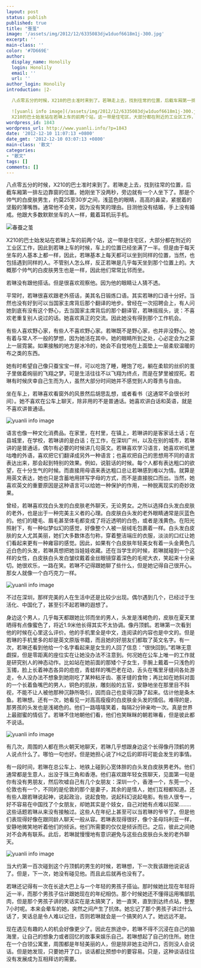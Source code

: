 ```yaml
---
layout: post
status: publish
published: true
title: "蚕茧"
image: '/assets/img/2012/12/6335083djw1duof6618m1j-300.jpg'
excerpt: ''
main-class: ''
color: '#7D669E'
author:
  display_name: Honolily
  login: Honolily
  email: ''
  url: ''
author_login: Honolily
introduction: |2-

  八点零五分的时候，X210的巴士准时来到了。若琳走上去，找到往常的位置，后截车厢第一排左边靠窗的位置。她刚坐下没两秒，旁边就有一个人坐下了。那是个帅气的白皮肤男生，约莫25至30岁之间，浅蓝色的眼睛，高高的鼻梁，紧抿着的坚毅的薄嘴唇。通常他不会笑，因为没有笑的理由。目测他没有结婚，手上没有婚戒。他跟大多数默默坐车的人一样，戴着耳机玩手机。

  ![yuanli info image](/assets/img/2012/12/6335083djw1duof6618m1j-300.jpg "春蚕之茧")
  X210的巴士始发站在若琳上车的前两个站，这一带是住宅区，大部分都在附近的工业区工作，因此到若琳上车的时候，车上的位置已经坐满了一半。但是由于每天坐车的人基本上都一样，因此，若琳基本上每天都可以坐到同样的位置，当然，也包括遇到同样的人。不管别人怎么样，反正若琳是几乎每天坐到那个位置上的。大概那个帅气的白皮肤男生也是一样，因此他们常常比邻而坐。
wordpress_id: 1843
wordpress_url: http://www.yuanli.info/?p=1843
date: '2012-12-10 11:07:13 +0800'
date_gmt: '2012-12-10 03:07:13 +0800'
main-class: '散文'
categories:
- "散文"
tags: []
comments: []
---
```


八点零五分的时候，X210的巴士准时来到了。若琳走上去，找到往常的位置，后截车厢第一排左边靠窗的位置。她刚坐下没两秒，旁边就有一个人坐下了。那是个帅气的白皮肤男生，约莫25至30岁之间，浅蓝色的眼睛，高高的鼻梁，紧抿着的坚毅的薄嘴唇。通常他不会笑，因为没有笑的理由。目测他没有结婚，手上没有婚戒。他跟大多数默默坐车的人一样，戴着耳机玩手机。

![春蚕之茧](/assets/img/2012/12/6335083djw1duof6618m1j-300.jpg "春蚕之茧")

X210的巴士始发站在若琳上车的前两个站，这一带是住宅区，大部分都在附近的工业区工作，因此到若琳上车的时候，车上的位置已经坐满了一半。但是由于每天坐车的人基本上都一样，因此，若琳基本上每天都可以坐到同样的位置，当然，也包括遇到同样的人。不管别人怎么样，反正若琳是几乎每天坐到那个位置上的。大概那个帅气的白皮肤男生也是一样，因此他们常常比邻而坐。

若琳没有跟他搭话。但是很喜欢观察他。因为他的眼睛让人猜不透。

平常时，若琳很喜欢跟老外搭话，美其名日锻炼口语。其实若琳的口语十分好。当然也没有好到可以当国家主席背后那个翻译的地步。曾经在一次招聘会上，有人问她到底有没有这个野心，去当国家主席背后的那个翻译官，若琳摇摇头，说：不喜欢老重复别人说过的话。她喜欢真正的交流。因此她没有得到那个工作机会。

有些人喜欢野心家，有些人不喜欢野心家。若琳既不是野心家，也并非没野心。她有着与常人不一般的梦想，因为她活在其中。她的眼睛所到之处，心必定会为之蒙上一层霓裳。如果接触的地方是冰冷的，她会不自觉地在上面垫上一层柔软温暖的布之类的东西。

她有时希望自己像只蚕宝宝一样，可以吃饱了睡，睡饱了吃，躺在柔软的丝织的茧子里做着绚丽的飞翔之梦。可是生活往往不以飞翔为终点，而是在梦里被捏死。若琳有时候庆幸自己生而为人，虽然大部分时间她并不感觉到人的尊贵与自由。

坐在车上，若琳喜欢看窗外的风景然后胡思乱想，或者看书（这通常不会很长时间）。她不喜欢在公车上聊天，除非用的不是普通话。她喜欢讲白话和英语，就是不喜欢讲普通话。

![yuanli info image](/assets/img/2012/12/6335083djw1duof2e3r2bj-300.jpg "6335083djw1duof2e3r2bj-300")

语言也像一种文化消费品。在家里，在村里，在镇上，若琳讲的是客家话土话；在县城里，在学校，若琳讲的是白话；在工作，在深圳广州，以及在别的城市，若琳讲的是普通话，偶尔有必要的时候讲几句英文。若琳喜欢学习语言，她喜欢听叽里咕噜的外语，喜欢把它们翻译成另外一种语言；也喜欢把自己的思想用不同的语言表达出来，那会起到特别的效果。例如，说脏话的时候。每个人都有表达粗口的欲望，在十分生气的时候。而直接用母语来表达粗口总让若琳感到难以为情。就算是用英文表达，她也只是含蓄地用拼写字母的方式，而不是直接脱口而出。当然，她喜欢英文的重要原因是这种语言可以给她一种保护的作用，一种脱离现实的奇妙效果。

曾经，若琳喜欢找白头发的白皮肤老外聊天，无论男女。之所以选择白头发白皮肤的老外，也是出于一种完美主义者的心理。白皮肤白头发的老外眼睛通常是灰蓝色的。他们的睫毛、眉毛甚至体毛都变成了将近透明的白色，或者是浅黄色。在阳光照射下，有一种似梦似幻的感觉，好像整个人被一层绒毛包裹着一样。白头发白皮肤的女人尤其美丽，她们大多数体态匀称，穿着整洁端庄的衣服，淡淡的口红让她们看起来更有一种雍容的感觉。因此，如果有个白皮肤年轻美女有着一头金黄色几近白色的头发，若琳真想把她当娃娃收藏。还在当学生的时候，若琳就碰到一个这样的女性，白皮肤白头发白皱纹戴着金丝眼镜穿着深色的毛呢大衣，笑起来十分亲切。她很欢乐，一路在笑。若琳不记得跟她聊了些什么，但是她记得自己很开心。那女人就像一个白巧克力一样。

![yuanli info image](/assets/img/2012/12/6335083djw1duoeygxyhpj-300.jpg "6335083djw1duoeygxyhpj-300")

不过在深圳，那样完美的人在生活中还是比较少出现。偶尔遇到几个，已经过于生活化、中国化了，甚至引不起若琳的遐想了。

身边这个男人，几乎每天都跟她比邻而坐的男人，头发是浅褐色的，皮肤在夏天里晒得有点像蜜色了，将近1.9米他长得其实不太协调。像丹顶鹤。若琳第一次看到他的时候在心里这么评价。他的手机里全是中文，连阅读的内容也是中文的。但是若琳的手机里多的却是英文原版书籍，而且她的好朋友们都取了英文名字。有一次，若琳还看到他给一个名字看起来是女生的人回了信息：&ldquo;很快回到。&rdquo;若琳无意觑探，但是零距离的座位实在让她没办法不注意到。何况她在公车上唯一的工作就是研究别人的神态动作。比如站在她前面的那矮个子女生，手腕上戴着一只浅色的玉镯，脸上长着神态各异的痘痘，青蛙样的嘴巴老在动，舌头在嘴里牙缝间各处游走，令人没办法不想象到她刚吃了某种粘牙齿、塞牙缝的食物；再比如在她斜对面的一个长着鱼嘴巴的男人，铜色的肌肤，雕刻般的五官，安静地坐在那里目不斜视，不能不让人被他那种沉静所吸引，因而自己也变得沉静了起来。估计他是条木鱼。若琳想。还有一次，她看见一对高高瘦瘦的白皮肤金头发的情侣。难得的是，那男孩的头发也是浅褐色的。他们一路嘻嘻笑着，每隔2分钟亲吻一次。真是世界上最甜蜜的情侣了。若琳不住地朝他们看，他们也笑眯眯的朝若琳看，但是彼此都不说话。

![yuanli info image](/assets/img/2012/12/6335083djw1duoenzynpqj-300.jpg "6335083djw1duoenzynpqj-300")

有几次，周围的人都在热火朝天地聊天，若琳几乎想跟身边这个长得像丹顶鹤的男人说点什么了。哪怕一句也好。但是她担心说了Hi之后的即将可能会发生的事情。

有一段时间，若琳在总公车上、地铁上碰到心宽体胖的白头发白皮肤男老外。他们通常都是生意人，出没于珠三角和香港。他们喜欢跟年轻女孩聊天，见面第一句是你有没有男朋友，然后吹嘘自己有几个女朋友：深圳一个，香港一个，东莞一个，伦敦也有一个，不同的是伦敦的那个是妻子，其余的是情人，她们互相都知道。还有些人跟若琳说起神，说起政治，说起食物，说起科幻说起电影。有些人很专一，好不容易在中国找了个女朋友，却她其实是个妓女，自己对她有点难以招架&hellip;&hellip;..这些话题若琳从来没有接触过。这些人在年纪上甚至可以当若琳的爷爷了。但是他们表现得好像在跟同龄人聊天一般从容。若琳表现得很好，像个圣母玛利亚一样，安静地微笑地听着他们的倾诉。他们所需要的仅仅是倾诉而已。之后，彼此之间绝对不会再有联系。此后，若琳就慢慢地有意识避免与这些白皮肤白头发的老外聊天。

![yuanli info image](/assets/img/2012/12/6335083djw1duof0holxsj-300.jpg "6335083djw1duof0holxsj-300")

当大约第一百次碰到这个丹顶鹤的男生的时候，若琳想，下一次我该跟他说说话了。但是，下一次，她没有碰见他。而且此后就再也没有了。

若琳还记得有一次在长途大巴上与一个年轻的男孩子搭讪。那时候她比现在年轻将近一半，而那个男孩子估计跟她现在的年纪相仿。那个时候她还不懂得运用嘴部肌肉，但是那个男孩子讲的笑话实在是太搞笑了，她一直笑，直到到达终点站，整整7小时呢。本来会晕车的她，突然之间产生了抗体。她忘记了那个男孩子讲过什么话了，笑话总是令人难以记住，否则若琳就会是一个搞笑的人了。她远远不是。

现在遇见有趣的人的机会好像更少了。因此在旅途中，若琳不得不沉浸在自己的脑海里，让自己的想象力或者回忆的故事来娱乐自己。若琳想起了自己的住所。她住在一个白领公寓里，周围都是年轻美丽的人，但是除非她主动开口，否则没人会说话。但是她发现，只要她开了口，谈话都比预想中的要容易。只是，这种谈话往往没有发展成为互相拜访的需要。

